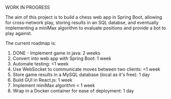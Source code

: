 WORK IN PROGRESS

The aim of this project is to build a chess web app in Spring Boot, allowing for cross-network play, storing results in an SQL databse, and eventually implementing a miniMax algorithm to evaluate positions and provide a bot to play against.

The current roadmap is:

1) DONE - Implement game in java: 2 weeks
2) Convert into web app with Spring Boot: 1 week
3) Automate testing: <1 week
4) Use WebSocket to communicate moves between two clients: <1 week
5) Store game results in a MySQL database (local as it's free): 1 day
6) Build GUI in React.js: 1 week
7) Implement miniMax algorithm < 1 week
8) Wrap in a Docker container for ease of deployment: 1 day
